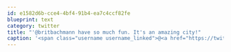```yaml
---
id: e1582d6b-cce4-4bf4-91b4-ea7c4ccf82fe
blueprint: text
category: twitter
title: "'@britbachmann have so much fun. It's an amazing city!"
caption: '<span class="username username_linked">@<a href="https://twitter.com/britbachmann" title="𝔅𝔯𝔦𝔱">britbachmann</a></span> have so much fun. It''s an amazing city!'
---
```

